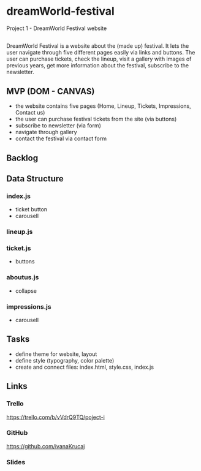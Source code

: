 # dreamWorld-festival
Project 1 - DreamWorld Festival website 
## 
DreamWorld Festival is a website about the (made up) festival. It lets the user navigate through five different pages easily via links and buttons. The user can purchase tickets, check the lineup, visit a gallery with images of previous years, get more information about the festival, subscribe to the newsletter.

## MVP (DOM - CANVAS)
- the website contains five pages (Home, Lineup, Tickets, Impressions, Contact us)
- the user can purchase festival tickets from the site (via buttons)
- subscribe to newsletter (via form)
- navigate through gallery 
- contact the festival via contact form

## Backlog


## Data Structure
### index.js
- ticket button
- carousell

### lineup.js

### ticket.js
- buttons

### aboutus.js
- collapse

### impressions.js
- carousell

## Tasks
- define theme for website, layout
- define style (typography, color palette)
- create and connect files: index.html, style.css, index.js

## Links

### Trello
https://trello.com/b/vVdrQ9TQ/poject-i

### GitHub
https://github.com/ivanaKrucaj

### Slides